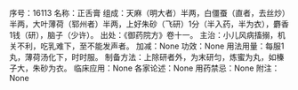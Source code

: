 序号：16113
名称：正舌膏
组成：天麻（明大者）半两，白僵蚕（直者，去丝炒）半两，大叶薄荷（郓州者）半两，上好朱砂（飞研）1分（半入药，半为衣），麝香1钱（研），脑子（少许）。
出处：《御药院方》卷十一。
主治：小儿风病搐搦，机关不利，吃乳难下，至不能发声者。
加减：None
功效：None
用法用量：每服1丸，薄荷汤化下，时时服。
制备方法：上除研者外，为末研匀，炼蜜为丸，如榛子大，朱砂为衣。
临床应用：None
各家论述：None
用药禁忌：None
附注：None
